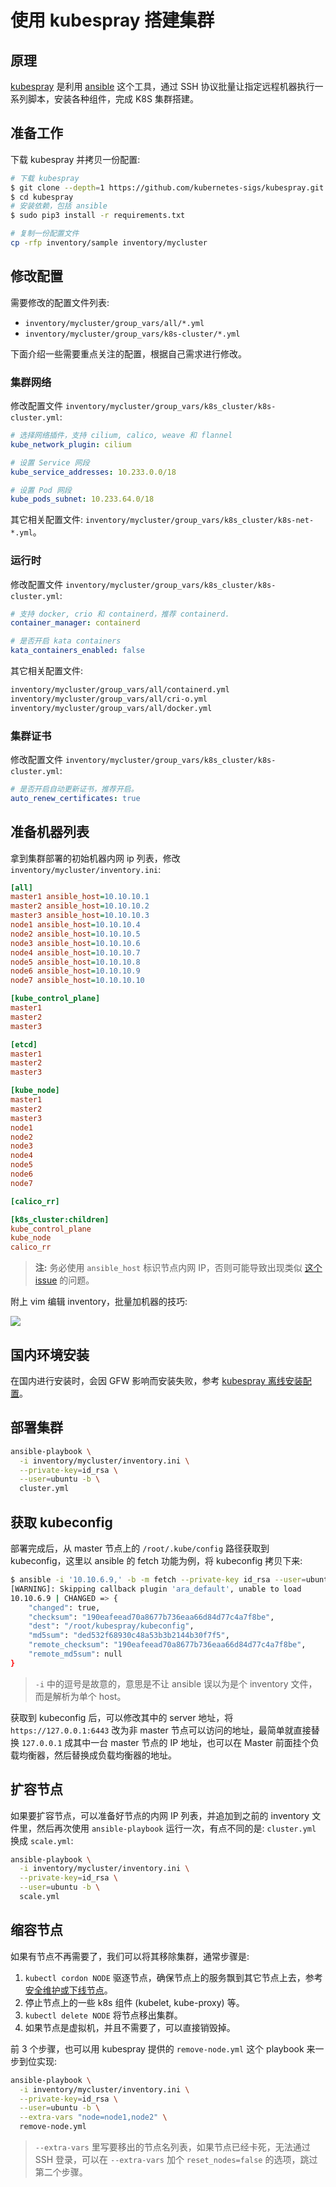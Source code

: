 # 使用 kubespray 搭建集群

## 原理

[kubespray](https://github.com/kubernetes-sigs/kubespray) 是利用 [ansible](https://docs.ansible.com/ansible/latest/index.html) 这个工具，通过 SSH 协议批量让指定远程机器执行一系列脚本，安装各种组件，完成 K8S 集群搭建。

## 准备工作

下载 kubespray 并拷贝一份配置:

```bash
# 下载 kubespray
$ git clone --depth=1 https://github.com/kubernetes-sigs/kubespray.git
$ cd kubespray
# 安装依赖，包括 ansible
$ sudo pip3 install -r requirements.txt

# 复制一份配置文件
cp -rfp inventory/sample inventory/mycluster
```

## 修改配置

需要修改的配置文件列表:

* `inventory/mycluster/group_vars/all/*.yml`
* `inventory/mycluster/group_vars/k8s-cluster/*.yml`

下面介绍一些需要重点关注的配置，根据自己需求进行修改。

### 集群网络

修改配置文件 `inventory/mycluster/group_vars/k8s_cluster/k8s-cluster.yml`:

```yaml
# 选择网络插件，支持 cilium, calico, weave 和 flannel
kube_network_plugin: cilium

# 设置 Service 网段
kube_service_addresses: 10.233.0.0/18

# 设置 Pod 网段
kube_pods_subnet: 10.233.64.0/18
```

其它相关配置文件: `inventory/mycluster/group_vars/k8s_cluster/k8s-net-*.yml`。

### 运行时

修改配置文件 `inventory/mycluster/group_vars/k8s_cluster/k8s-cluster.yml`:

```yaml
# 支持 docker, crio 和 containerd，推荐 containerd.
container_manager: containerd

# 是否开启 kata containers
kata_containers_enabled: false
```

其它相关配置文件:

```txt
inventory/mycluster/group_vars/all/containerd.yml
inventory/mycluster/group_vars/all/cri-o.yml
inventory/mycluster/group_vars/all/docker.yml
```

### 集群证书

修改配置文件 `inventory/mycluster/group_vars/k8s_cluster/k8s-cluster.yml`:

```yaml
# 是否开启自动更新证书，推荐开启。
auto_renew_certificates: true
```

## 准备机器列表

拿到集群部署的初始机器内网 ip 列表，修改 `inventory/mycluster/inventory.ini`:

```ini
[all]
master1 ansible_host=10.10.10.1
master2 ansible_host=10.10.10.2
master3 ansible_host=10.10.10.3
node1 ansible_host=10.10.10.4
node2 ansible_host=10.10.10.5
node3 ansible_host=10.10.10.6
node4 ansible_host=10.10.10.7
node5 ansible_host=10.10.10.8
node6 ansible_host=10.10.10.9
node7 ansible_host=10.10.10.10

[kube_control_plane]
master1
master2
master3

[etcd]
master1
master2
master3

[kube_node]
master1
master2
master3
node1
node2
node3
node4
node5
node6
node7

[calico_rr]

[k8s_cluster:children]
kube_control_plane
kube_node
calico_rr
```

> **注:** 务必使用 `ansible_host` 标识节点内网 IP，否则可能导致出现类似 [这个issue](https://github.com/kubernetes-sigs/kubespray/issues/5949) 的问题。

附上 vim 编辑 inventory，批量加机器的技巧:

![](https://image-host-1251893006.cos.ap-chengdu.myqcloud.com/2023/09/25/vim-inventory.gif)

## 国内环境安装

在国内进行安装时，会因 GFW 影响而安装失败，参考 [kubespray 离线安装配置](offline.md)。

## 部署集群

```bash
ansible-playbook \
  -i inventory/mycluster/inventory.ini \
  --private-key=id_rsa \
  --user=ubuntu -b \
  cluster.yml
```

## 获取 kubeconfig

部署完成后，从 master 节点上的 `/root/.kube/config` 路径获取到 kubeconfig，这里以 ansible 的 fetch 功能为例，将 kubeconfig 拷贝下来:

```bash
$ ansible -i '10.10.6.9,' -b -m fetch --private-key id_rsa --user=ubuntu -a 'src=/root/.kube/config dest=kubeconfig flat=yes' all
[WARNING]: Skipping callback plugin 'ara_default', unable to load
10.10.6.9 | CHANGED => {
    "changed": true,
    "checksum": "190eafeead70a8677b736eaa66d84d77c4a7f8be",
    "dest": "/root/kubespray/kubeconfig",
    "md5sum": "ded532f68930c48a53b3b2144b30f7f5",
    "remote_checksum": "190eafeead70a8677b736eaa66d84d77c4a7f8be",
    "remote_md5sum": null
}
```

> `-i` 中的逗号是故意的，意思是不让 ansible 误以为是个 inventory 文件，而是解析为单个 host。

获取到 kubeconfig 后，可以修改其中的 server 地址，将 `https://127.0.0.1:6443` 改为非 master 节点可以访问的地址，最简单就直接替换 `127.0.0.1` 成其中一台 master 节点的 IP 地址，也可以在 Master 前面挂个负载均衡器，然后替换成负载均衡器的地址。

## 扩容节点

如果要扩容节点，可以准备好节点的内网 IP 列表，并追加到之前的 inventory 文件里，然后再次使用 `ansible-playbook` 运行一次，有点不同的是: `cluster.yml` 换成 `scale.yml`:

```bash
ansible-playbook \
  -i inventory/mycluster/inventory.ini \
  --private-key=id_rsa \
  --user=ubuntu -b \
  scale.yml
```

## 缩容节点

如果有节点不再需要了，我们可以将其移除集群，通常步骤是:
1. `kubectl cordon NODE` 驱逐节点，确保节点上的服务飘到其它节点上去，参考 [安全维护或下线节点](../../best-practices/ops/securely-maintain-or-offline-node)。
2. 停止节点上的一些 k8s 组件 (kubelet, kube-proxy) 等。
3. `kubectl delete NODE` 将节点移出集群。
4. 如果节点是虚拟机，并且不需要了，可以直接销毁掉。

前 3 个步骤，也可以用 kubespray 提供的 `remove-node.yml` 这个 playbook 来一步到位实现:

```bash
ansible-playbook \
  -i inventory/mycluster/inventory.ini \
  --private-key=id_rsa \
  --user=ubuntu -b \
  --extra-vars "node=node1,node2" \
  remove-node.yml
```

> `--extra-vars` 里写要移出的节点名列表，如果节点已经卡死，无法通过 SSH 登录，可以在 `--extra-vars` 加个 `reset_nodes=false` 的选项，跳过第二个步骤。

